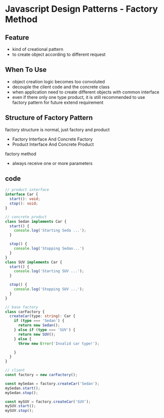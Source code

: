 # Javascript Design Patterns - Factory Method

## Feature

- kind of creational pattern
- to create object according to different request

## When To Use

- object creation logic becomes too convoluted
- decouple the client code and the concrete class
- when application need to create different objects with common interface
- even if there only one type product, it is still recommended to use factory pattern for future extend requirement

## Structure of Factory Pattern

factory structure is normal, just factory and product

- Factory Interface And Concrete Factory
- Product Interface And Concrete Product

factory method

- always receive one or more parameters

## code

```ts
// product interface
interface Car {
  start(): void;
  stop(): void;
}

// concrete product
class Sedan implements Car {
  start() {
    console.log('Starting Seda ...');
  }

  stop() {
    console.log('Stopping Sedan...')
  }
}
class SUV implements Car {
  start() {
    console.log('Starting SUV ...');
  }

  stop() {
    console.log('Stopping SUV ...');
  }
}

// base factory
class carFactory {
  createCar(type: string): Car {
    if (type === 'Sedan') {
      return new Sedan();
    } else if (type === 'SUV') {
      return new SUV();
    } else {
      throw new Error('Invalid car type!');

    }
  }
}

// client
const factory = new carFactory();

const mySedan = factory.createCar('Sedan');
mySedan.start();
mySedan.stop();

const mySUV = factory.createCar('SUV');
mySUV.start();
mySUV.stop();
```